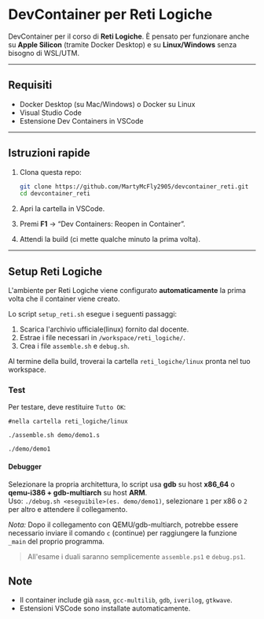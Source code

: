 # DevContainer per Reti Logiche

DevContainer per il corso di **Reti Logiche**.
È pensato per funzionare anche su **Apple Silicon** (tramite Docker Desktop) e su **Linux/Windows** senza bisogno di WSL/UTM.

---

## Requisiti

* Docker Desktop (su Mac/Windows) o Docker su Linux
* Visual Studio Code
* Estensione Dev Containers in VSCode

---

## Istruzioni rapide

1. Clona questa repo:

   ```bash
   git clone https://github.com/MartyMcFly2905/devcontainer_reti.git
   cd devcontainer_reti
   ```
2. Apri la cartella in VSCode.
3. Premi **F1** → “Dev Containers: Reopen in Container”.
4. Attendi la build (ci mette qualche minuto la prima volta).

---

## Setup Reti Logiche

L'ambiente per Reti Logiche viene configurato **automaticamente** la prima volta che il container viene creato.

Lo script `setup_reti.sh` esegue i seguenti passaggi:

1.  Scarica l'archivio ufficiale(linux) fornito dal docente.
2.  Estrae i file necessari in `/workspace/reti_logiche/`.
3.  Crea i file `assemble.sh` e `debug.sh`.

Al termine della build, troverai la cartella `reti_logiche/linux` pronta nel tuo workspace.

### Test

Per testare, deve restituire `Tutto OK`:

```
#nella cartella reti_logiche/linux

./assemble.sh demo/demo1.s

./demo/demo1
```

#### Debugger

Selezionare la propria architettura, lo script usa **gdb** su host **x86_64** o **qemu-i386 + gdb-multiarch** su host **ARM**.  
Uso: `./debug.sh <eseguibile>(es. demo/demo1)`, selezionare `1` per x86 o `2` per altro e attendere il collegamento.

*Nota:* Dopo il collegamento con QEMU/gdb-multiarch, potrebbe essere necessario inviare il comando `c` (continue) per raggiungere la funzione `_main` del proprio programma.

> All'esame i duali saranno semplicemente `assemble.ps1` e `debug.ps1`.

## Note

* Il container include già `nasm`, `gcc-multilib`, `gdb`, `iverilog`, `gtkwave`.
* Estensioni VSCode sono installate automaticamente.
